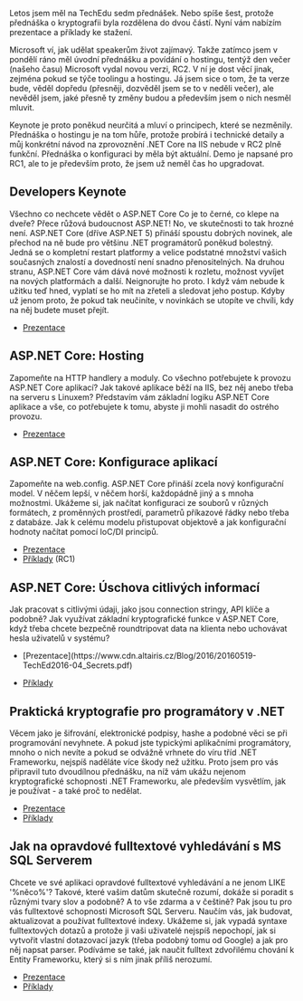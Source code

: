 <!-- dcterms:identifier = aspnetcz#5445 -->
<!-- dcterms:title = Prezentace a příklady z mých přednášek na TechEdu 2016 -->
<!-- dcterms:abstract = Letos jsem měl na TechEdu sedm přednášek. Nebo spíše šest, protože přednáška o kryptografii byla rozdělena do dvou částí. Nyní vám nabízím prezentace a příklady ke stažení. -->
<!-- np9:categoryId = 6 -->
<!-- x4w:category = Akce a události -->
<!-- np9:authorId = 1 -->
<!-- np9:authorEmail = michal.valasek@altairis.cz -->
<!-- dcterms:creator = Michal Altair Valášek -->
<!-- dcterms:created = 2016-05-20T21:52:30.637+02:00 -->
<!-- dcterms:date = 2016-05-20T21:52:31+02:00 -->
<!-- x4w:pictureWidth = 150 -->
<!-- x4w:pictureHeight = 150 -->
<!-- x4w:pictureUrl = /perex-pictures/20160520-prezentace-a-priklady-z-mych-prednasek-na-techedu-2016.jpg -->

Letos jsem měl na TechEdu sedm přednášek. Nebo spíše šest, protože přednáška o kryptografii byla rozdělena do dvou částí. Nyní vám nabízím prezentace a příklady ke stažení.

Microsoft ví, jak udělat speakerům život zajímavý. Takže zatímco jsem v pondělí ráno měl úvodní přednášku a povídání o hostingu, tentýž den večer (našeho času) Microsoft vydal novou verzi, RC2. V ní je dost věcí jinak, zejména pokud se týče toolingu a hostingu. Já jsem sice o tom, že ta verze bude, věděl dopředu (přesněji, dozvěděl jsem se to v neděli večer), ale nevěděl jsem, jaké přesně ty změny budou a především jsem o nich nesměl mluvit. 

Keynote je proto poněkud neurčitá a mluví o principech, které se nezměnily. Přednáška o hostingu je na tom hůře, protože probírá i technické detaily a můj konkrétní návod na zprovoznění .NET Core na IIS nebude v RC2 plně funkční. Přednáška o konfiguraci by měla být aktuální. Demo je napsané pro RC1, ale to je především proto, že jsem už neměl čas ho upgradovat.

## Developers Keynote

Všechno co nechcete vědět o ASP.NET Core Co je to černé, co klepe na dveře? Přece růžová budoucnost ASP.NET! No, ve skutečnosti to tak hrozné není. ASP.NET Core (dříve ASP.NET 5) přináší spoustu dobrých novinek, ale přechod na ně bude pro většinu .NET programátorů poněkud bolestný. Jedná se o kompletní restart platformy a velice podstatné množství vašich současných znalostí a dovedností není snadno přenositelných. Na druhou stranu, ASP.NET Core vám dává nové možnosti k rozletu, možnost vyvíjet na nových platformách a další. Neignorujte ho proto. I když vám nebude k užitku teď hned, vyplatí se ho mít na zřeteli a sledovat jeho postup. Kdyby už jenom proto, že pokud tak neučiníte, v novinkách se utopíte ve chvíli, kdy na něj budete muset přejít. 

*   [Prezentace](https://www.cdn.altairis.cz/Blog/2016/20160519-TechEd2016-01_DeveloperKeynote.pdf)

## ASP.NET Core: Hosting

Zapomeňte na HTTP handlery a moduly. Co všechno potřebujete k provozu ASP.NET Core aplikací? Jak takové aplikace běží na IIS, bez něj anebo třeba na serveru s Linuxem? Představím vám základní logiku ASP.NET Core aplikace a vše, co potřebujete k tomu, abyste ji mohli nasadit do ostrého provozu. 

*   [Prezentace](https://www.cdn.altairis.cz/Blog/2016/20160519-TechEd2016-02_Hosting.pdf)

## ASP.NET Core: Konfigurace aplikací

Zapomeňte na web.config. ASP.NET Core přináší zcela nový konfigurační model. V něčem lepší, v něčem horší, každopádně jiný a s mnoha možnostmi. Ukážeme si, jak načítat konfiguraci ze souborů v různých formátech, z proměnných prostředí, parametrů příkazové řádky nebo třeba z databáze. Jak k celému modelu přistupovat objektově a jak konfigurační hodnoty načítat pomocí IoC/DI principů. 

*   [Prezentace](https://www.cdn.altairis.cz/Blog/2016/20160519-TechEd2016-03_Config.pdf)
*   [Příklady](https://www.cdn.altairis.cz/Blog/2016/20160519-TechEd2016-03_ConfigSamples-RC1.7z) (RC1)

## ASP.NET Core: Úschova citlivých informací

Jak pracovat s citlivými údaji, jako jsou connection stringy, API klíče a podobně? Jak využívat základní kryptografické funkce v ASP.NET Core, když třeba chcete bezpečně roundtripovat data na klienta nebo uchovávat hesla uživatelů v systému? 

*   <div style="text-align: left;" abp="355">[Prezentace](https://www.cdn.altairis.cz/Blog/2016/20160519-TechEd2016-04_Secrets.pdf)</div>

*   [Příklady](https://www.cdn.altairis.cz/Blog/2016/20160519-TechEd2016-04_SecretSamples-RC2.7z)

## Praktická kryptografie pro programátory v .NET

Věcem jako je šifrování, elektronické podpisy, hashe a podobné věci se při programování nevyhnete. A pokud jste typickými aplikačními programátory, mnoho o nich nevíte a pokud se odvážně vrhnete do víru tříd .NET Frameworku, nejspíš naděláte více škody než užitku. Proto jsem pro vás připravil tuto dvoudílnou přednášku, na níž vám ukážu nejenom kryptografické schopnosti .NET Frameworku, ale především vysvětlím, jak je používat - a také proč to nedělat. 

*   [Prezentace](https://www.cdn.altairis.cz/Blog/2016/20160519-TechEd2016-05-06_Crypto101.pdf)
*   [Příklady](https://www.cdn.altairis.cz/Blog/2016/20160519-TechEd2016-05-06_CryptoSamples.7z)

## Jak na opravdové fulltextové vyhledávání s MS SQL Serverem

Chcete ve své aplikaci opravdové fulltextové vyhledávání a ne jenom LIKE '%něco%'? Takové, které vašim datům skutečně rozumí, dokáže si poradit s různými tvary slov a podobně? A to vše zdarma a v češtině? Pak jsou tu pro vás fulltextové schopnosti Microsoft SQL Serveru. Naučím vás, jak budovat, aktualizovat a používat fulltextové indexy. Ukážeme si, jak vypadá syntaxe fulltextových dotazů a protože ji vaši uživatelé nejspíš nepochopí, jak si vytvořit vlastní dotazovací jazyk (třeba podobný tomu od Google) a jak pro něj napsat parser. Podíváme se také, jak naučit fulltext zdvořilému chování k Entity Frameworku, který si s ním jinak příliš nerozumí. 

*   [Prezentace](https://www.cdn.altairis.cz/Blog/2016/20160519-TechEd2016-07_SqlFulltext.pdf)
*   [Příklady](https://www.cdn.altairis.cz/Blog/2016/20160519-TechEd2016-07_SqlFulltextSamples.7z)